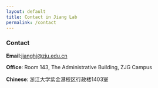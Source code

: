 ```yaml
---
layout: default
title: Contact in Jiang Lab
permalink: /contact
---
```

### Contact
**Email**:jianghj@zju.edu.cn

**Office**: Room 143, The Administrative Building, ZJG Campus

**Chinese**: 浙江大学紫金港校区行政楼1403室
